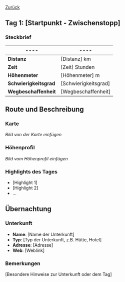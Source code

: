 [Zurück](Template/Camping/Ueberblick.md)
## Tag 1: [Startpunkt - Zwischenstopp]

### Steckbrief
| **----**               | **----**             |
| ---------------------- | -------------------- |
| **Distanz**            | [Distanz] km         |
| **Zeit**               | [Zeit] Stunden       |
| **Höhenmeter**         | [Höhenmeter] m       |
| **Schwierigkeitsgrad** | [Schwierigkeitsgrad] |
| **Wegbeschaffenheit**  | [Wegbeschaffenheit]  |

## Route und Beschreibung
### Karte
*Bild von der Karte einfügen*

### Höhenprofil
*Bild vom Höhenprofil einfügen*

### Highlights des Tages
- [Highlight 1]
- [Highlight 2]
- ...

## Übernachtung
### Unterkunft
- **Name**: [Name der Unterkunft]
- **Typ**: [Typ der Unterkunft, z.B. Hütte, Hotel]
- **Adresse**: [Adresse]
- **Web**: [Weblink]

### Bemerkungen
[Besondere Hinweise zur Unterkunft oder dem Tag]
